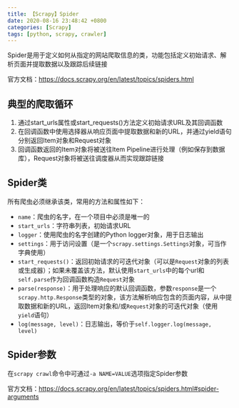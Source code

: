 ```yaml
---
title: 【Scrapy】Spider
date: 2020-08-16 23:48:42 +0800
categories: [Scrapy]
tags: [python, scrapy, crawler]
---
```

Spider是用于定义如何从指定的网站爬取信息的类，功能包括定义初始请求、解析页面并提取数据以及跟踪后续链接

官方文档：<https://docs.scrapy.org/en/latest/topics/spiders.html>

## 典型的爬取循环
1. 通过start_urls属性或start_requests()方法定义初始请求URL及其回调函数
2. 在回调函数中使用选择器从响应页面中提取数据和新的URL，并通过yield语句分别返回Item对象和Request对象
3. 回调函数返回的Item对象将被送往Item Pipeline进行处理（例如保存到数据库），Request对象将被送往调度器从而实现跟踪链接

## Spider类
所有爬虫必须继承该类，常用的方法和属性如下：
* `name`：爬虫的名字，在一个项目中必须是唯一的
* `start_urls`：字符串列表，初始请求URL
* `logger`：使用爬虫的名字创建的Python logger对象，用于日志输出
* `settings`：用于访问设置（是一个`scrapy.settings.Settings`对象，可当作字典使用）
* `start_requests()`：返回初始请求的可迭代对象（可以是`Request`对象的列表或生成器）；如果未覆盖该方法，默认使用`start_urls`中的每个url和`self.parse`作为回调函数构造`Request`对象
* `parse(response)`：用于处理响应的默认回调函数，参数`response`是一个`scrapy.http.Response`类型的对象，该方法解析响应包含的页面内容，从中提取数据和新的URL，返回Item对象和/或`Request`对象的可迭代对象（使用`yield`语句）
* `log(message, level)`：日志输出，等价于`self.logger.log(message, level)`

## Spider参数
在`scrapy crawl`命令中可通过`-a NAME=VALUE`选项指定Spider参数

官方文档：<https://docs.scrapy.org/en/latest/topics/spiders.html#spider-arguments>
